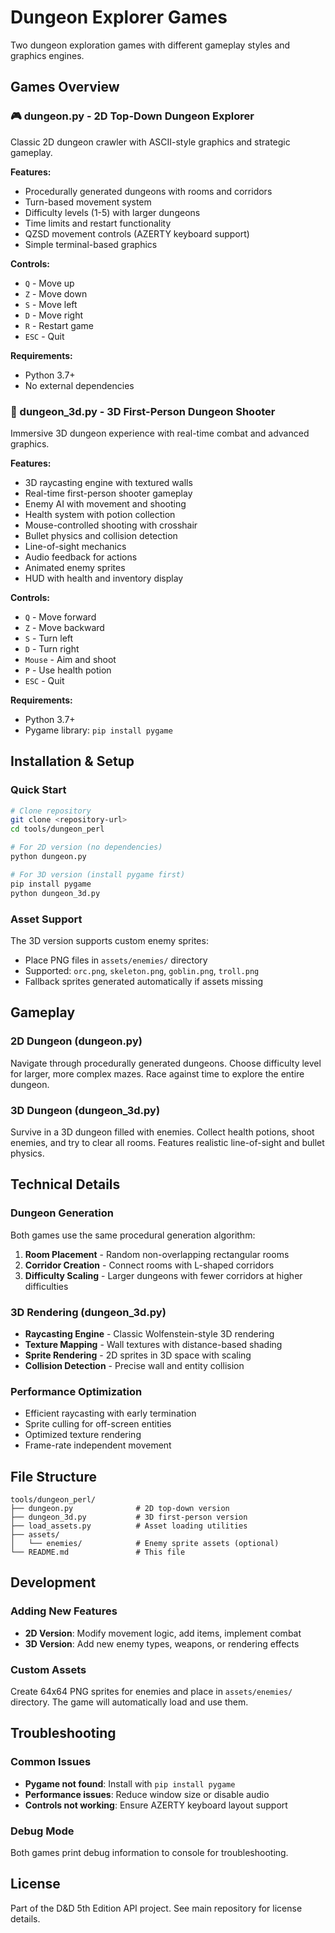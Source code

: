 # Dungeon Explorer Games

Two dungeon exploration games with different gameplay styles and graphics engines.

## Games Overview

### 🎮 dungeon.py - 2D Top-Down Dungeon Explorer
Classic 2D dungeon crawler with ASCII-style graphics and strategic gameplay.

**Features:**
- Procedurally generated dungeons with rooms and corridors
- Turn-based movement system
- Difficulty levels (1-5) with larger dungeons
- Time limits and restart functionality
- QZSD movement controls (AZERTY keyboard support)
- Simple terminal-based graphics

**Controls:**
- `Q` - Move up
- `Z` - Move down  
- `S` - Move left
- `D` - Move right
- `R` - Restart game
- `ESC` - Quit

**Requirements:**
- Python 3.7+
- No external dependencies

### 🎯 dungeon_3d.py - 3D First-Person Dungeon Shooter
Immersive 3D dungeon experience with real-time combat and advanced graphics.

**Features:**
- 3D raycasting engine with textured walls
- Real-time first-person shooter gameplay
- Enemy AI with movement and shooting
- Health system with potion collection
- Mouse-controlled shooting with crosshair
- Bullet physics and collision detection
- Line-of-sight mechanics
- Audio feedback for actions
- Animated enemy sprites
- HUD with health and inventory display

**Controls:**
- `Q` - Move forward
- `Z` - Move backward
- `S` - Turn left
- `D` - Turn right
- `Mouse` - Aim and shoot
- `P` - Use health potion
- `ESC` - Quit

**Requirements:**
- Python 3.7+
- Pygame library: `pip install pygame`

## Installation & Setup

### Quick Start
```bash
# Clone repository
git clone <repository-url>
cd tools/dungeon_perl

# For 2D version (no dependencies)
python dungeon.py

# For 3D version (install pygame first)
pip install pygame
python dungeon_3d.py
```

### Asset Support
The 3D version supports custom enemy sprites:
- Place PNG files in `assets/enemies/` directory
- Supported: `orc.png`, `skeleton.png`, `goblin.png`, `troll.png`
- Fallback sprites generated automatically if assets missing

## Gameplay

### 2D Dungeon (dungeon.py)
Navigate through procedurally generated dungeons. Choose difficulty level for larger, more complex mazes. Race against time to explore the entire dungeon.

### 3D Dungeon (dungeon_3d.py)
Survive in a 3D dungeon filled with enemies. Collect health potions, shoot enemies, and try to clear all rooms. Features realistic line-of-sight and bullet physics.

## Technical Details

### Dungeon Generation
Both games use the same procedural generation algorithm:
1. **Room Placement** - Random non-overlapping rectangular rooms
2. **Corridor Creation** - Connect rooms with L-shaped corridors
3. **Difficulty Scaling** - Larger dungeons with fewer corridors at higher difficulties

### 3D Rendering (dungeon_3d.py)
- **Raycasting Engine** - Classic Wolfenstein-style 3D rendering
- **Texture Mapping** - Wall textures with distance-based shading
- **Sprite Rendering** - 2D sprites in 3D space with scaling
- **Collision Detection** - Precise wall and entity collision

### Performance Optimization
- Efficient raycasting with early termination
- Sprite culling for off-screen entities
- Optimized texture rendering
- Frame-rate independent movement

## File Structure
```
tools/dungeon_perl/
├── dungeon.py              # 2D top-down version
├── dungeon_3d.py           # 3D first-person version
├── load_assets.py          # Asset loading utilities
├── assets/
│   └── enemies/            # Enemy sprite assets (optional)
└── README.md               # This file
```

## Development

### Adding New Features
- **2D Version**: Modify movement logic, add items, implement combat
- **3D Version**: Add new enemy types, weapons, or rendering effects

### Custom Assets
Create 64x64 PNG sprites for enemies and place in `assets/enemies/` directory. The game will automatically load and use them.

## Troubleshooting

### Common Issues
- **Pygame not found**: Install with `pip install pygame`
- **Performance issues**: Reduce window size or disable audio
- **Controls not working**: Ensure AZERTY keyboard layout support

### Debug Mode
Both games print debug information to console for troubleshooting.

## License
Part of the D&D 5th Edition API project. See main repository for license details.